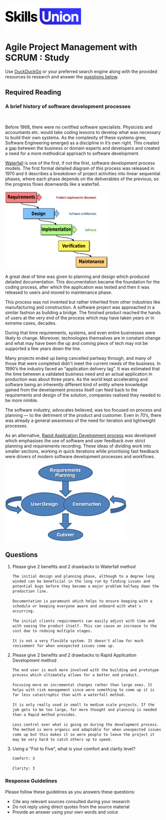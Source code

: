 [<img src="assets/images/su-logo.png" alt="Skills Union Logo" height="80px" />](https://www.skillsunion.com/)
# Agile Project Management with SCRUM : Study

Use [DuckDuckGo](https://duckduckgo.com/) or your preferred search engine along with the provided resources to research and answer the [questions below](#questions).

## Required Reading

### A brief history of software development processes
<br />

Before 1968, there were no certified software specialists. Physicists and accountants etc. would take coding lessons to develop what was necessary to build their own systems. As the complexity of these systems grew, Software Engineering emerged as a discipline in it’s own right. This created a gap between the business or domain experts and developers and created a need for a more methodical approach to software development.

[Waterfall](https://en.wikipedia.org/wiki/Waterfall_model) is one of the first, if not the first, software development process models. The first formal detailed diagram of this process was released in 1970 and it describes a breakdown of project activities into linear sequential phases, where each phase depends on the deliverables of the previous, so the progress flows downwards like a waterfall.

<img src="assets/images/Waterfall_model.svg.png" alt="waterfall" height="250px" />

A great deal of time was given to planning and design which produced detailed documentation. This documentation became the foundation for the coding process, after which the application was tested and then it was released to users and moved to maintenance phase.

This process was not invented but rather inherited from other industries like manufacturing and construction. A software project was approached in a similar fashion as building a bridge. 
The finished product reached the hands of users at the very end of the process which may have taken years or in extreme cases, decades.

During that time requirements, systems, and even entire businesses were likely to change. Moreover, technologies themselves are in constant change and what may have been the up and coming piece of tech may not be supported a few years down the line.

Many projects ended up being cancelled partway through, and many of those that were completed didn't meet the current needs of the business. In 1990’s the industry faced an “application delivery lag”. It was estimated that the time between a validated business need and an actual application in production was about three years. 
As the world kept accelerating and software being an inherently different kind of entity where knowledge gained from the development process itself can feed back to the requirements and design of the solution, companies realised they needed to be more nimble. 

The software industry, advocates believed, was too focused on process and planning — to the detriment of the product and customer. Even in 70’s, there was already a general awareness of the need for iteration and lightweight processes.

As an alternative, [Rapid Application Development process](https://en.wikipedia.org/wiki/Rapid_application_development) was developed which emphasises the use of software and user feedback over strict planning and requirements recording. These ideas of dividing work into smaller sections, working in quick iterations while prioritising fast feedback were drivers of modern software development processes and workflows.

<img src="assets/images/RADModel.jpeg" alt="RAD" height="250px" />

## Questions

1. Please give 2 benefits and 2 drawbacks to Waterfall method

    ```
    The initial design and planning phase, although to a degree long winded can be beneficial in the long run by finding issues and potential bugs before they become a major problem halfway down the production line.
    
    Documentation is paramount which helps to ensure keeping with a schedule or keeping everyone aware and onboard with what's occurring.
    
    The initial clients requirements can easily adjust with time and with seeing the product itself. This can cause an increase to the cost due to redoing multiple stages.
    
    It is not a very flexible system. It doesn't allow for much revisement for when unexpected issues come up.
    ```

1. Please give 2 benefits and 2 drawbacks to Rapid Application Development method

    ```
    The end user is much more involved with the building and prototype process which ultimately allows for a better end product.
    
    Focusing more on incremental changes rather than large ones. It helps with risk management since were something to come up it is far less catastrophic than with a waterfall method.
    
    It is only really used in small to medium scale projects. If the job gets to be too large, far more thought and planning is needed than a Rapid method provides.
    
    Less control over what is going on during the development process. The method is more organic and adaptable for when unexpected issues come up but this makes it so were people to leave the project it may be very hard to catch others up to speed.
    ```

1. Using a "Fist to Five", what is your comfort and clarity level?

    ```
    Comfort: 3

    Clarity: 3
    ```

### Response Guidelines

Please follow these guidelines as you answers these questions:

- Cite any relevant sources consulted during your research
- Do not reply using direct quotes from the source material
- Provide an answer using your own words and voice
